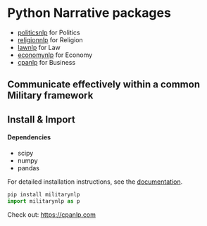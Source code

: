 # Python Narrative packages
- [politicsnlp](https://pypi.org/project/politicsnlp/) for Politics
- [religionnlp](https://pypi.org/project/religionnlp/) for Religion
- [lawnlp](https://pypi.org/project/lawnlp/) for Law
- [economynlp](https://pypi.org/project/economynlp/) for Economy
- [cpanlp](https://pypi.org/project/cpanlp/) for Business
## Communicate effectively within a common Military framework


## Install & Import
#### Dependencies
- scipy 
- numpy
- pandas
  
For detailed installation instructions, see the
[documentation](https://cpanlp.com/documentation).
```python
pip install militarynlp
import militarynlp as p
```


Check out: https://cpanlp.com